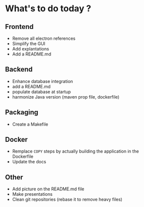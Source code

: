 # What's to do today ?

## Frontend
- Remove all electron references
- Simplify the GUI
- Add explantations
- Add a README.md

## Backend
- Enhance database integration
- add a README.md
- populate database at startup
- harmonize Java version (maven prop file, dockerfile)

## Packaging
- Create a Makefile

## Docker
- Remplace `COPY` steps by actually building the application in the Dockerfile
- Update the docs

## Other
- Add picture on the README.md file 
- Make presentations
- Clean git repositories (rebase it to remove heavy files)